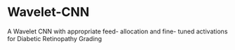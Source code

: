 # Wavelet-CNN
A Wavelet CNN with appropriate feed- allocation and fine- tuned activations for Diabetic Retinopathy Grading
